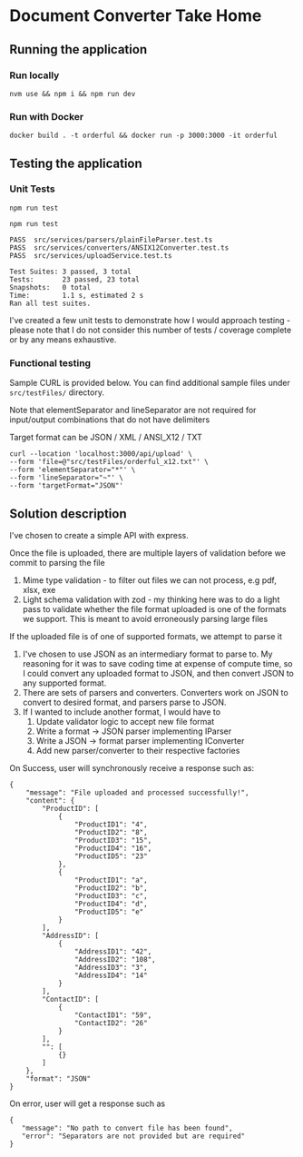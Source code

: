 # Document Converter Take Home

## Running the application

### Run locally

`nvm use && npm i && npm run dev`

### Run with Docker

`docker build . -t orderful && docker run -p 3000:3000 -it orderful`

## Testing the application

### Unit Tests

`npm run test`

```
npm run test

PASS  src/services/parsers/plainFileParser.test.ts
PASS  src/services/converters/ANSIX12Converter.test.ts
PASS  src/services/uploadService.test.ts

Test Suites: 3 passed, 3 total
Tests:       23 passed, 23 total
Snapshots:   0 total
Time:        1.1 s, estimated 2 s
Ran all test suites.
```

I've created a few unit tests to demonstrate how I would approach testing - please note that I do not consider this number of tests / coverage complete or by any means exhaustive.

### Functional testing

Sample CURL is provided below. You can find additional sample files under `src/testFiles/` directory.

Note that elementSeparator and lineSeparator are not required for input/output combinations that do not have delimiters

Target format can be JSON / XML / ANSI_X12 / TXT

```
curl --location 'localhost:3000/api/upload' \
--form 'file=@"src/testFiles/orderful_x12.txt"' \
--form 'elementSeparator="*"' \
--form 'lineSeparator="~"' \
--form 'targetFormat="JSON"'
```

## Solution description

I've chosen to create a simple API with express.

Once the file is uploaded, there are multiple layers of validation before we commit to parsing the file

1. Mime type validation - to filter out files we can not process, e.g pdf, xlsx, exe
2. Light schema validation with zod - my thinking here was to do a light pass to validate whether the file format uploaded is one of the formats we support. This is meant to avoid erroneously parsing large files

If the uploaded file is of one of supported formats, we attempt to parse it

1. I've chosen to use JSON as an intermediary format to parse to. My reasoning for it was to save coding time at expense of compute time, so I could convert any uploaded format to JSON, and then convert JSON to any supported format.
2. There are sets of parsers and converters. Converters work on JSON to convert to desired format, and parsers parse to JSON.
3. If I wanted to include another format, I would have to
   1. Update validator logic to accept new file format
   2. Write a format -> JSON parser implementing IParser
   3. Write a JSON -> format parser implementing IConverter
   4. Add new parser/converter to their respective factories

On Success, user will synchronously receive a response such as:

```
{
    "message": "File uploaded and processed successfully!",
    "content": {
        "ProductID": [
            {
                "ProductID1": "4",
                "ProductID2": "8",
                "ProductID3": "15",
                "ProductID4": "16",
                "ProductID5": "23"
            },
            {
                "ProductID1": "a",
                "ProductID2": "b",
                "ProductID3": "c",
                "ProductID4": "d",
                "ProductID5": "e"
            }
        ],
        "AddressID": [
            {
                "AddressID1": "42",
                "AddressID2": "108",
                "AddressID3": "3",
                "AddressID4": "14"
            }
        ],
        "ContactID": [
            {
                "ContactID1": "59",
                "ContactID2": "26"
            }
        ],
        "": [
            {}
        ]
    },
    "format": "JSON"
}
```

On error, user will get a response such as

```
{
   "message": "No path to convert file has been found",
   "error": "Separators are not provided but are required"
}
```
